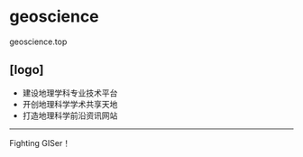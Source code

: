 # geoscience
geoscience.top 

\[logo\]
---
+ 建设地理学科专业技术平台
+ 开创地理科学学术共享天地
+ 打造地理科学前沿资讯网站
---
Fighting GISer！
